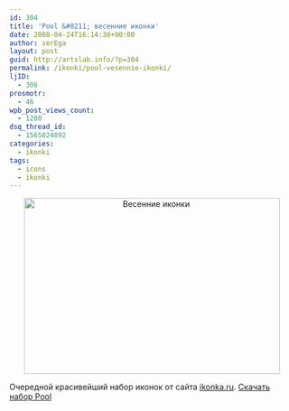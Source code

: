 ```yaml
---
id: 304
title: 'Pool &#8211; весенние иконки'
date: 2008-04-24T16:14:38+00:00
author: serEga
layout: post
guid: http://artslab.info/?p=304
permalink: /ikonki/pool-vesennie-ikonki/
ljID:
  - 306
prosmotr:
  - 46
wpb_post_views_count:
  - 1280
dsq_thread_id:
  - 1565024892
categories:
  - ikonki
tags:
  - icons
  - ikonki
---
```

<p style="text-align: center;">
  <img style="border: 0pt none;" src="http://googledrive.com/host/0B9lHVSSSdxdxd0hjdUdmRzY3Tjg/pool.png" alt="Весенние иконки" width="453" height="312" />
</p>

Очередной красивейший набор иконок от сайта <a href="http://ikonka.ru/free/" target="_blank">ikonka.ru</a>. <a href="http://www.iconka.com/free/" target="_blank">Скачать набор Pool</a>